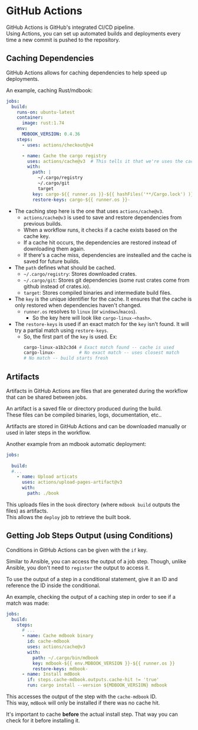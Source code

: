 # GitHub Actions
GitHub Actions is GitHub's integrated CI/CD pipeline.  
Using Actions, you can set up automated builds and deployments every time a new
commit is pushed to the repository.  


## Caching Dependencies
GitHub Actions allows for caching dependencies to help speed up deployments.  

An example, caching Rust/mdbook:
```yaml
jobs:
  build:
    runs-on: ubuntu-latest
    container:
      image: rust:1.74
    env:
      MDBOOK_VERSION: 0.4.36
    steps:
      - uses: actions/checkout@v4

      - name: Cache the cargo registry
        uses: actions/cache@v3  # This tells it that we're uses the caching action
        with:
          path: |
            ~/.cargo/registry
            ~/.cargo/git
            target
          key: cargo-${{ runner.os }}-${{ hashFiles('**/Cargo.lock') )}}
          restore-keys: cargo-${{ runner.os }}-
```

* The caching step here is the one that uses `actions/cache@v3`.  
    - `actions/cache@v3` is used to save and restore dependencies from previous builds.
    - When a workflow runs, it checks if a cache exists based on the cache key.  
    - If a cache hit occurs, the dependencies are restored instead of downloading
      them again.  
    - If there's a cache miss, dependencies are instealled and the cache is saved for
      future builds.  
* The `path` defines what should be cached.   
    - `~/.cargo/registry`: Stores downloaded crates.  
    - `~/.cargo/git`: Stores git dependencies (some rust crates come from github
      instead of crates.io).  
    - `target`: Stores compiled binaries and intermediate build files. 
* The `key` is the unique identifier for the cache. It ensures that the cache is only restored when dependencies haven't changed. 
    - `runner.os` resolves to `linux` (or `windows`/`macos`).
        - So the key here will look like `cargo-linux-<hash>`.  
* The `restore-keys` is used if an exact match for the `key` isn't found. It will try
  a partial match using `restore-keys`.  
    - So, the first part of the `key` is used.
      Ex:
      ```bash
      cargo-linux-a1b2c3d4 # Exact match found -- cache is used
      cargo-linux-         # No exact match -- uses closest match
      # No match -- build starts fresh
      ```


## Artifacts
Artifacts in GitHub Actions are files that are generated during the workflow that can
be shared between jobs.  

An artifact is a saved file or directory produced during the build.  
These files can be compiled binaries, logs, documentation, etc..

Artifacts are stored in GitHub Actions and can be downloaded manually or used in
later steps in the workflow.  

Another example from an mdbook automatic deployment:
```yaml
jobs:
  
  build:
  #...
    - name: Upload articats
      uses: actions/upload-pages-artifact@v3
      with: 
        path: ./book
```
This uploads files in the `book` directory (where `mdbook build` outputs the files)
as artifacts.  
This allows the `deploy` job to retrieve the built book.  


## Getting Job Steps Output (using Conditions)
Conditions in GitHub Actions can be given with the `if` key.  

Similar to Ansible, you can access the output of a job step.
Though, unlike Ansible, you don't need to `register` the output to access it.  

To use the output of a step in a conditional statement, give it an ID and reference
the ID inside the conditional.  

An example, checking the output of a caching step in order to see if a match was made:
```yaml
jobs:
  build:
    steps:
      # ...
      - name: Cache mdbook binary
        id: cache-mdbook
        uses: actions/cache@v3
        with:
          path: ~/.cargo/bin/mdbook
          key: mdbook-${{ env.MDBOOK_VERSION }}-${{ runner.os }}
          restore-keys: mdbook-
      - name: Install mdBook
        if: steps.cache-mdbook.outputs.cache-hit != 'true'
        run: cargo install --version ${MDBOOK_VERSION} mdbook
```

This accesses the output of the step with the `cache-mdbook` ID.  
This way, `mdBook` will only be installed if there was no cache hit.  

It's important to cache **before** the actual install step. That way you can check
for it before installing it.  

```yaml
```
